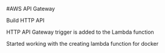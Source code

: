 #AWS API Gateway

Build HTTP API

HTTP API Gateway trigger is added to the Lambda function

Started working with the creating lambda function for docker

